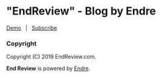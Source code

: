 # "EndReview" - Blog by Endre

[Demo](https://www.endreview.com) &nbsp; | &nbsp; [Subscribe](https://www.endreview.com)


### Copyright

Copyright (C) 2019 EndReview.com.

**End Review** is powered by [Endre](https://www.endreview.com).
